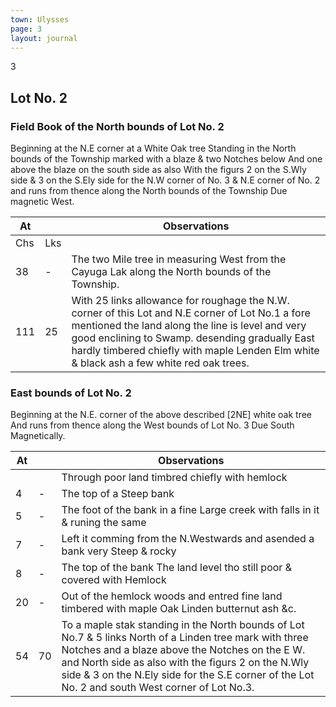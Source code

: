 ```yaml
---
town: Ulysses
page: 3
layout: journal
---
```


3

## Lot No. 2

### Field Book of the North bounds of Lot No. 2

Beginning at the N.E corner at a White Oak tree Standing in the North bounds of the Township marked with a blaze & two Notches below And one above the blaze on the south side as also With the figurs 2 on the S.Wly side & 3 on the S.Ely side for the N.W corner of No. 3 & N.E corner of No. 2 and runs from thence along the North bounds of the Township
Due magnetic West. 

| At |    | Observations |
| -- | -- | ------------ |
| Chs | Lks | |
| 38 | - | The two Mile tree in measuring West from the Cayuga Lak along the North bounds of the Township. |
| 111 | 25 | With 25 links allowance for roughage the N.W. corner of this Lot and N.E corner of Lot No.1 a fore mentioned the land along the line is level and very good enclining to Swamp. desending gradually East hardly timbered chiefly with maple Lenden Elm white & black ash a few white red oak trees. |

### East bounds of Lot No. 2

Beginning at the N.E. corner of the above described [2NE] white oak tree
And runs from thence along the West bounds of Lot No. 3
Due South Magnetically.

| At |    | Observations |
| -- | -- | ------------ |
| | | Through poor land timbred chiefly with hemlock |
| 4 | - | The top of a Steep bank |
| 5 | - | The foot of the bank in a fine Large creek with falls in it & runing the same |
| 7 | - | Left it comming from the N.Westwards and asended a bank very Steep & rocky |
| 8 | - | The top of the bank The land level tho still poor & covered with Hemlock |
| 20| - | Out of the hemlock woods and entred fine land timbered with maple Oak Linden butternut ash &c. |
| 54| 70 | To a maple stak standing in the North bounds of Lot No.7 & 5 links North of a Linden tree mark with three Notches and a blaze above the Notches on the E  W. and North side as also with the figurs 2 on the N.Wly side & 3 on the N.Ely side for the S.E corner of the Lot No. 2 and south West corner of Lot No.3. |

